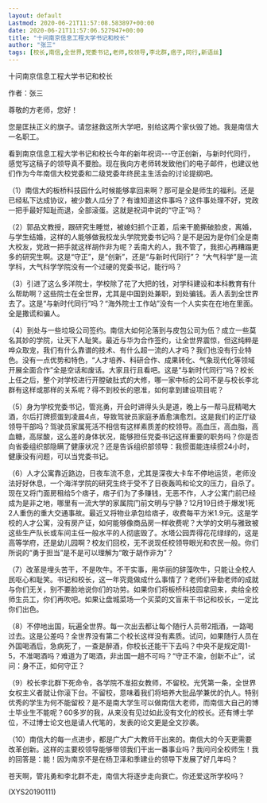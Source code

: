 ```yaml
---
layout: default
Lastmod: 2020-06-21T11:57:08.583897+00:00
date: 2020-06-21T11:57:06.527947+00:00
title: "十问南京信息工程大学书记和校长"
author: "张三"
tags: [校长,南信,全世界,党委书记,老师,校领导,李北群,痞子,同行,新语丝]
---
```


十问南京信息工程大学书记和校长

作者：张三

尊敬的方老师，您好！

您是匡扶正义的旗子。请您拯救这所大学吧，别给这两个家伙毁了她。我是南信大一名职工。

看到南京信息工程大学书记和校长今年的新年祝词---守正创新，与新时代同行，感觉写这稿子的领导真不要脸。现在我向方老师转发致他们的电子邮件，也建议他们作为今年南信大校党委和二级党委年终民主生活会的讨论提纲吧。

（1）南信大的板桥科技园什么时候能够拿回来啊？那可是全是师生的福利。还是已经私下达成协议，被少数人瓜分了？有谁知道这件事吗？这件事处理不好，党政一把手最好知耻而退，全部滚蛋。这就是祝词中说的“守正”吗？

（2）郭品文教授，跟研究生睡觉，被媳妇抓个正着，后来干脆撕破脸皮，离婚，与学生结婚，这样的人能够做我校龙头学院党委书记吗？是不是因为是你们全是南大校友，党政一把手就这样胡作非为呢？丢南大的人，我不管了，我担心再糟蹋更多的研究生啊。这是“守正”，是“创新”，还是“与新时代同行”？ “大气科学”是一流学科，大气科学学院没有一个过硬的党委书记，能行吗？

（3）引进了这么多洋院士，学校除了花了大把的钱，对学科建设和本科教育有什么帮助啊？这些院士在全世界，尤其是中国到处兼职，到处骗钱。丢人丢到全世界去了。这是“与新时代同行”吗？“海外院士工作站”没有一个人实实在在地在里面。全是撒谎和骗人。

（4）到处与一些垃圾公司签约。南信大如何沦落到与皮包公司为伍？成立一些莫名其妙的学院，让天下人耻笑。最近与华为合作签约，让全世界震惊，但这纯粹是哗众取宠，我们有什么靠谱的技术、有什么超一流的人才吗？我们也没有行业特色。没有一点优势和特色，“人才培养、科研合作、成果转化、气象现代化等领域开展全面合作”全是空话和废话。大家且行且看吧。这是“与新时代同行”吗？校长上任之后，整个对学校进行开膛破肚式的大修，哪一家中标的公司不是与校长李北群有这样或那样的关系呢？得不到校长的恩准，如何拿到建设项目呢？

（5）身为学校党委书记，管兆勇，开会时讲得头头是道，晚上与一帮马屁精喝大酒，尔后打牌掼蛋到凌晨4点，导致驾驶员家庭矛盾愈演愈烈。这是我们的正厅级领导干部吗？驾驶员家属死活不相信有这样素质差的校领导。高血压，高血脂，高血糖，高尿酸，这么差的身体状况，能够担任党委书记这样重要的职务吗？你是否向省委组织部隐瞒了健康状况？还是告诉组织部领导：我掼蛋能连续掼24小时，健康没有问题，可以当党委书记。

（6）人才公寓靠近路边，日夜车流不息，尤其是深夜大卡车不停地运货，老师没法好好休息，一个海洋学院的研究生终于受不了日夜轰鸣和论文的压力，自杀了。现在又将门面房租给5个痞子，痞子们为了多赚钱，无恶不作，人才公寓门前已经成为是非之地，哪里有一流大学的家属院门前文明与宁静？12月19日终于爆发1死2人重伤的重大交通事故。最近又将物业承包给痞子，收费每平方米1.9元。这是学校的人才公寓，没有房产证，如何能够像商品房一样收费呢？大学的文明与雅致被这些生产队长或车间主任一般水平的人彻底毁了。水塔公园弄得花花绿绿的，这是高等学府，还是幼儿园啊？校友们回校，无不说现任校领导眼光和农民一般。你们所说的“勇于担当”是不是可以理解为“敢于胡作非为”？

（7）改革是埋头苦干，不是吹牛。不干实事，用华丽的辞藻吹牛，只能让全校人民呕心和耻笑。书记和校长，这一年究竟做成什么事情了？老师们辛勤老师的成就与你们无关，别不要脸地说你们的功劳。如果你们将板桥科技园拿回来，卖给全校师生员工，你们再吹吧。如果让盘城菜场一个买菜的文盲来干书记和校长，一定比你们出色。

（8）不停地出国，玩遍全世界。每一次出去都让每个随行人员带2瓶酒，一路喝过去。这是公差吗？全世界没有第二个校长这样没有素质。试问，如果随行人员在外国喝酒后，急病死了，一查是醉酒，你校长还能干下去吗？中央不是规定周1-5，不准喝酒吗？难道为了喝酒，非出国一趟不可吗？“守正不渝，创新不止”，试问：身不正，如何守正？

（9）校长李北群下死命令，各学院不准招女教师，不留校。光凭第一条，全世界女权主义者就让你滚下台。不留校，意味着我们将培养大批品学兼优的仇人。特别优秀的学生为何不能留校？是不是南大学生可以做南信大老师，而南信大自己的博士毕业生不能呢？60多岁的我，从来没有见过如此没有文化的校长。还有博士学位，不过博士论文也是请人代笔的，发表的论文更是全文抄袭。

（10）南信大的每一点进步，都是广大广大教师干出来的。南信大的今天更需要改革创新。这样的主要校领导能够带领我们干出一番事业吗？我问问全校师生！我的回答是：能！因为南京不是在杨卫泽和季建业的领导下发展了好几年吗？

苍天啊，管兆勇和李北群不走，南信大将逐步走向衰亡。你还爱这所学校吗？

(XYS20190111)

